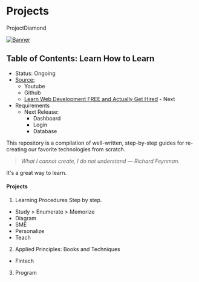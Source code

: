 # Projects
ProjectDiamond


[![Banner](https://codecrafters.io/images/byox-banner.gif)](https://codecrafters.io/github-banner)

## Table of Contents: Learn How to Learn
- Status: Ongoing
- [Source:](https://shadowsilver07.github.io/Projects/)
  - Youtube
  - Github
  - [Learn Web Development FREE and Actually Get Hired](youtube.com/watch?v=14-xBLhZ4AE) - Next
- Requirements
  - Next Release:
    - Dashboard
    - Login
    - Database


This repository is a compilation of well-written, step-by-step guides for re-creating our favorite technologies from scratch.

> _What I cannot create, I do not understand — Richard Feynman._

It's a great way to learn.

#### Projects
1. Learning Procedures Step by step.
- Study > Enumerate > Memorize
- Diagram
- SME
- Personalize
- Teach


2. Applied Principles: Books and Techniques
- Fintech

3. Program
